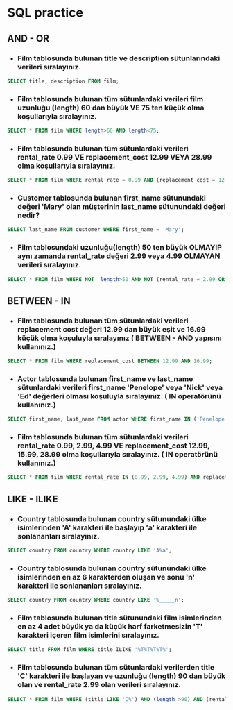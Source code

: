 # SQL practice
## AND - OR
- ### Film tablosunda bulunan title ve description sütunlarındaki verileri sıralayınız.
 ```sql
SELECT title, description FROM film;
```
- ### Film tablosunda bulunan tüm sütunlardaki verileri film uzunluğu (length) 60 dan büyük VE 75 ten küçük olma koşullarıyla sıralayınız.
```sql
SELECT * FROM film WHERE length>60 AND length<75;

```
- ### Film tablosunda bulunan tüm sütunlardaki verileri rental_rate 0.99 VE replacement_cost 12.99 VEYA 28.99 olma koşullarıyla sıralayınız.
```sql
SELECT * FROM film WHERE rental_rate = 0.99 AND (replacement_cost = 12.99 OR replacement_cost = 28.99);
```
- ### Customer tablosunda bulunan first_name sütunundaki değeri 'Mary' olan müşterinin last_name sütunundaki değeri nedir?
```sql
SELECT last_name FROM customer WHERE first_name = 'Mary';
```
- ### Film tablosundaki uzunluğu(length) 50 ten büyük OLMAYIP aynı zamanda rental_rate değeri 2.99 veya 4.99 OLMAYAN verileri sıralayınız.
```sql
SELECT * FROM film WHERE NOT  length>50 AND NOT (rental_rate = 2.99 OR rental_rate = 4.99)
```
## BETWEEN - IN
- ### Film tablosunda bulunan tüm sütunlardaki verileri replacement cost değeri 12.99 dan büyük eşit ve 16.99 küçük olma koşuluyla sıralayınız ( BETWEEN - AND yapısını kullanınız.)
```sql
SELECT * FROM film WHERE replacement_cost BETWEEN 12.99 AND 16.99;
```
- ### Actor tablosunda bulunan first_name ve last_name sütunlardaki verileri first_name 'Penelope' veya 'Nick' veya 'Ed' değerleri olması koşuluyla sıralayınız. ( IN operatörünü kullanınız.)
```sql
SELECT first_name, last_name FROM actor WHERE first_name IN ('Penelope' , 'Nick' , 'Ed');
```
- ### Film tablosunda bulunan tüm sütunlardaki verileri rental_rate 0.99, 2.99, 4.99 VE replacement_cost 12.99, 15.99, 28.99 olma koşullarıyla sıralayınız. ( IN operatörünü kullanınız.)
```sql
SELECT * FROM film WHERE rental_rate IN (0.99, 2.99, 4.99) AND replacement_cost IN (12.99, 15.99, 28.99);
```
## LIKE - ILIKE
- ### Country tablosunda bulunan country sütunundaki ülke isimlerinden 'A' karakteri ile başlayıp 'a' karakteri ile sonlananları sıralayınız.
```sql
SELECT country FROM country WHERE country LIKE 'A%a';
```
- ### Country tablosunda bulunan country sütunundaki ülke isimlerinden en az 6 karakterden oluşan ve sonu 'n' karakteri ile sonlananları sıralayınız.
```sql
SELECT country FROM country WHERE country LIKE '%_____n';
```
- ### Film tablosunda bulunan title sütunundaki film isimlerinden en az 4 adet büyük ya da küçük harf farketmesizin 'T' karakteri içeren film isimlerini sıralayınız.
```sql
SELECT title FROM film WHERE title ILIKE '%T%T%T%T%';
```
- ### Film tablosunda bulunan tüm sütunlardaki verilerden title 'C' karakteri ile başlayan ve uzunluğu (length) 90 dan büyük olan ve rental_rate 2.99 olan verileri sıralayınız.
```sql
SELECT * FROM film WHERE (title LIKE 'C%') AND (length >90) AND (rental_rate = 2.99);
```